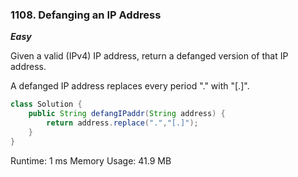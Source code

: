 ### 1108. Defanging an IP Address

***Easy***

Given a valid (IPv4) IP address, return a defanged version of that IP address.

A defanged IP address replaces every period "." with "[.]".

```Java
class Solution {
    public String defangIPaddr(String address) {
        return address.replace(".","[.]");
    }
}
```
Runtime: 1 ms
Memory Usage: 41.9 MB
